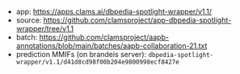 * app: https://apps.clams.ai/dbpedia-spotlight-wrapper/v1.1/
* source: https://github.com/clamsproject/app-dbpedia-spotlight-wrapper/tree/v1.1
* batch: https://github.com/clamsproject/aapb-annotations/blob/main/batches/aapb-collaboration-21.txt
* prediction MMIFs (on brandeis server): `dbpedia-spotlight-wrapper/v1.1/d41d8cd98f00b204e9800998ecf8427e`

